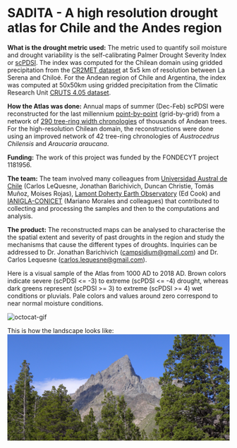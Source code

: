 # SADITA - A high resolution drought atlas for Chile and the Andes region

**What is the drought metric used:** The metric used to quantify soil moisture and drought variability is the self-calibrating Palmer Drought Severity Index or [scPDSI](https://crudata.uea.ac.uk/cru/data/drought/). The index was computed for the Chilean domain using gridded precipitation from the [CR2MET dataset](http://www.cr2.cl/datos-productos-grillados/) at 5x5 km of resolution between La Serena and Chiloé. For the Andean region of Chile and Argentina, the index was computed at 50x50km using gridded precipitation from the Climatic Research Unit [CRUTS 4.05 dataset](https://crudata.uea.ac.uk/cru/data/drought/).

**How the Atlas was done:** Annual maps of summer (Dec-Feb) scPDSI were reconstructed for the last millennium [point-by-point](https://www.ldeo.columbia.edu/user/drdendro) (grid-by-grid) from a network of [290 tree-ring width chronologies](https://doi.org/10.1073/pnas.2002411117) of thousands of Andean trees. For the high-resolution Chilean domain, the reconstructions were done using an improved network of 42 tree-ring chronologies of *_Austrocedrus Chilensis_* and *_Araucaria araucana_*. 

**Funding:** The work of this project was funded by the FONDECYT project 1181956.

**The team:** The team involved many colleagues from [Universidad Austral de Chile](http://www.forestal.uach.cl/index.php) (Carlos LeQuesne, Jonathan Barichivich, Duncan Christie, Tomás Muñoz, Moises Rojas), [Lamont Doherty Earth Observatory](https://www.ldeo.columbia.edu/user/drdendro) (Ed Cook) and [IANIGLA-CONICET](https://www.pnas.org/content/117/37/22626) (Mariano Morales and colleagues) that contributed to collecting and processing the samples and then to the computations and analysis. 

**The product:** The reconstructed maps can be analysed to characterise the the spatial extent and severity of past droughts in the region and study the mechanisms that cause the different types of droughts. Inquiries can be addressed to Dr. Jonathan Barichivich (campsidium@gmail.com) and Dr. Carlos Lequesne (carlos.lequesne@gmail.com).

Here is a visual sample of the Atlas from 1000 AD to 2018 AD. Brown colors indicate severe (scPDSI <= -3) to extreme (scPDSI <= -4) drought, whereas dark greens represent (scPDSI >= 3) to extreme (scPDSI >= 4) wet conditions or pluvials. Pale colors and values around zero correspond to near normal moisture conditions.


<img src="https://github.com/jBarichivich/SADITA/blob/fe87d8385bc4c474e2be2c9ba9e25d5c0eacc19e/SADITA.MOVIE.1000AD.2018AD_lite_lite.gif" id="octocat" alt="octocat-gif" />


This is how the landscape looks like:
<img src="images/4 Cipres L1050449.jpg?raw=true"/>
